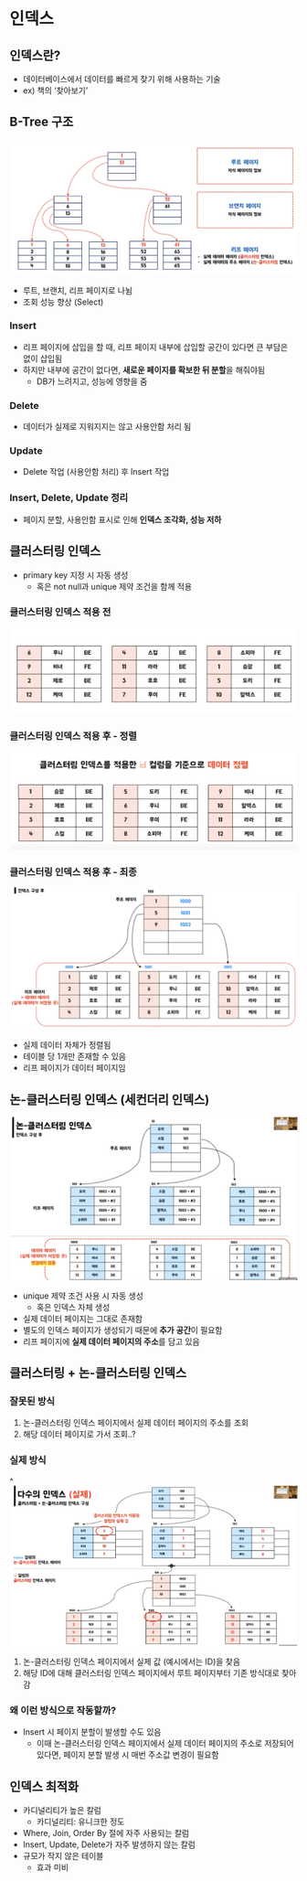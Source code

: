 # 인덱스

## 인덱스란?

- 데이터베이스에서 데이터를 빠르게 찾기 위해 사용하는 기술
- ex) 책의 ‘찾아보기’

## B-Tree 구조

![](image/B-Tree.png)

- 루트, 브랜치, 리프 페이지로 나뉨
- 조회 성능 향상 (Select)

### Insert

- 리프 페이지에 삽입을 할 때, 리프 페이지 내부에 삽입할 공간이 있다면 큰 부담은 없이 삽입됨
- 하지만 내부에 공간이 없다면, **새로운 페이지를 확보한 뒤 분할**을 해줘야됨
    - DB가 느려지고, 성능에 영향을 줌

### Delete

- 데이터가 실제로 지워지지는 않고 사용안함 처리 됨

### Update

- Delete 작업 (사용안함 처리) 후 Insert 작업

### Insert, Delete, Update 정리

- 페이지 분할, 사용안함 표시로 인해 **인덱스 조각화, 성능 저하**

## 클러스터링 인덱스

- primary key 지정 시 자동 생성
    - 혹은 not null과 unique 제약 조건을 함께 적용

### 클러스터링 인덱스 적용 전
![](image/인덱스_적용_전.png)

### 클러스터링 인덱스 적용 후 - 정렬
![](image/클러스터링_인덱스_적용_후_정렬.png)


### 클러스터링 인덱스 적용 후 - 최종
![](image/클러스터링_인덱스_적용_후_최종.png)

- 실제 데이터 자체가 정렬됨
- 테이블 당 1개만 존재할 수 있음
- 리프 페이지가 데이터 페이지임

## 논-클러스터링 인덱스 (세컨더리 인덱스)

![](image/논-클러스터링_인덱스.png)
- unique 제약 조건 사용 시 자동 생성
    - 혹은 인덱스 자체 생성
- 실제 데이터 페이지는 그대로 존재함
- 별도의 인덱스 페이지가 생성되기 때문에 **추가 공간**이 필요함
- 리프 페이지에 **실제 데이터 페이지의 주소**를 담고 있음

## 클러스터링 + 논-클러스터링 인덱스

### 잘못된 방식

1. 논-클러스터링 인덱스 페이지에서 실제 데이터 페이지의 주소를 조회
2. 해당 데이터 페이지로 가서 조회..?

### 실제 방식
^
![](image/클러스터링과_논-클러스터링_인덱스.png)

1. 논-클러스터링 인덱스 페이지에서 실제 값 (예시에서는 ID)을 찾음
2. 해당 ID에 대해 클러스터링 인덱스 페이지에서 루트 페이지부터 기존 방식대로 찾아감

### 왜 이런 방식으로 작동할까?

- Insert 시 페이지 분할이 발생할 수도 있음
    - 이때 논-클러스터링 인덱스 페이지에서 실제 데이터 페이지의 주소로 저장되어 있다면, 페이지 분할 발생 시 매번 주소값 변경이 필요함

## 인덱스 최적화

- 카디널리티가 높은 칼럼
    - 카디널리티: 유니크한 정도
- Where, Join, Order By 절에 자주 사용되는 칼럼
- Insert, Update, Delete가 자주 발생하지 않는 칼럼
- 규모가 작지 않은 테이블
    - 효과 미비